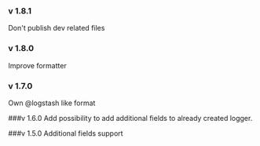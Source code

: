 ### v 1.8.1

Don't publish dev related files

### v 1.8.0

Improve formatter

### v 1.7.0

Own @logstash like format

###v 1.6.0
Add possibility to add additional fields to already created logger.

###v 1.5.0
Additional fields support
